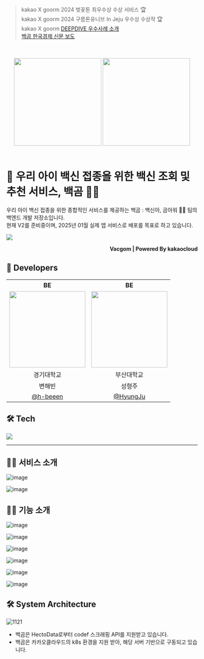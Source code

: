 >  kakao X goorm 2024 벚꽃톤 최우수상 수상 서비스 🏆<br>
>  kakao X goorm 2024 구름톤유니브 In Jeju 우수상 수상작 🏆<br>
>  kakao X goorm [DEEPDIVE 우수사례 소개](https://deepdive.goorm.io/4f838374-1a46-4f2d-852b-3915b336c76c)<br>
>  [백곰 한국경제 신문 보도](https://www.hankyung.com/article/202404260197i)

<br>
<br>

<div align="center">
  <img src="https://github.com/user-attachments/assets/153f2cdc-b9d1-43ea-b3f1-266697450920" height=230px>
  <img src="https://github.com/user-attachments/assets/abbc86e2-2aa6-4f84-999a-049d8e0dd73f" height=230px>
</div>

<br>

# 💉 우리 아이 백신 접종을 위한 백신 조회 및 추천 서비스, 백곰 🐻‍❄️

우리 아이 백신 접종을 위한 종합적인 서비스를 제공하는 백곰 : 백신아, 곰아워 🐻‍❄️ 팀의 백엔드 개발 저장소입니다. <br>
현재 V2를 준비중이며, 2025년 01월 실제 앱 서비스로 배포를 목표로 하고 있습니다.

![](https://github.com/goormthon-Univ/2024_BEOTKKOTTHON_TEAM_4_FE/assets/53892427/c89039ca-a866-452c-b372-79537abbc4d0)

<div align="right"><b>Vacgom | Powered By kakaocloud</b></div>


## 🌸 Developers

<div align="center">
<table>
  <tr>
    <th style="text-align: center;">BE</th>
    <th style="text-align: center;">BE</th>
  </tr>
  <tr>
    <td align="center">
      <img style="width: 200px;" src="https://avatars.githubusercontent.com/u/112257466?v=4" />
    </td>
    <td align="center">
      <img style="width: 200px;" src="https://avatars.githubusercontent.com/u/9509286?v=4" />
    </td>
  </tr>
  <tr>
    <td align="center">경기대학교</td>
    <td align="center">부산대학교</td>
  </tr>
  <tr>
    <td align="center">변해빈</td>
    <td align="center">성형주</td>
  </tr>
  <tr>
    <td align="center">
      <a href="https://github.com/h-beeen">@h-beeen</a>
    </td>
    <td align="center">
      <a href="https://github.com/HyungJu">@HyungJu</a>
    </td>
  </tr>
</table>
</div>

## 🛠️ Tech
<img src="https://skillicons.dev/icons?i=kotlin,spring,aws,mysql"/>

----
## 🐻‍❄️ 서비스 소개
![image](https://github.com/goormthon-Univ/2024_BEOTKKOTTHON_TEAM_4_FE/assets/53892427/1a322e85-c6d7-4fd1-a664-2e2c61c30f91)

![image](https://github.com/user-attachments/assets/84877b3e-c1be-4e44-84ce-8de9acd4cc54)


## 🐻‍❄️ 기능 소개
![image](https://github.com/user-attachments/assets/85b99085-764c-4f07-916e-c318040a627e)

![image](https://github.com/user-attachments/assets/9aa0ce62-03cd-4258-84f0-d3302e6f7141)

![image](https://github.com/user-attachments/assets/70b8c7cd-dca5-48cf-907b-16a03e16d4cf)

![image](https://github.com/user-attachments/assets/528ea8c9-f3d6-456b-b606-84de00028446)

![image](https://github.com/user-attachments/assets/11e84f44-ef24-4278-bec6-ba772ad82586)

![image](https://github.com/user-attachments/assets/039c9985-c117-4a1f-949f-c8b96aa1e01d)



## 🛠️ System Architecture
![1121](https://github.com/user-attachments/assets/ab349bf6-6944-46a8-a27f-a29462ec2dbc)

- 백곰은 HectoData로부터 codef 스크래핑 API를 지원받고 있습니다.
- 백곰은 카카오클라우드의 k8s 환경을 지원 받아, 해당 서버 기반으로 구동되고 있습니다. 